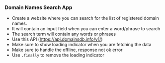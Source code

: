 ### Domain Names Search App

- Create a website where you can search for the list of registered domain names.
- It will contain an input field when you can enter a word/phrase to search
- The search term will contain any words or phrases
- Use this API (https://api.domainsdb.info/v1/)
- Make sure to show loading indicator when you are fetching the data
- Make sure to handle the offline, response not ok error
- Use `.finally` to remove the loading indicator
